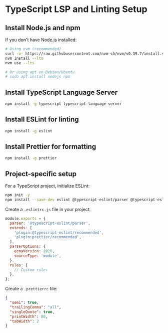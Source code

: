 # TypeScript LSP and Linting Setup

## Install Node.js and npm
If you don't have Node.js installed:
```bash
# Using nvm (recommended)
curl -o- https://raw.githubusercontent.com/nvm-sh/nvm/v0.39.7/install.sh | bash
nvm install --lts
nvm use --lts

# Or using apt on Debian/Ubuntu
# sudo apt install nodejs npm
```

## Install TypeScript Language Server
```bash
npm install -g typescript typescript-language-server
```

## Install ESLint for linting
```bash
npm install -g eslint
```

## Install Prettier for formatting
```bash
npm install -g prettier
```

## Project-specific setup
For a TypeScript project, initialize ESLint:
```bash
npm init -y
npm install --save-dev eslint @typescript-eslint/parser @typescript-eslint/eslint-plugin prettier eslint-config-prettier eslint-plugin-prettier
```

Create a `.eslintrc.js` file in your project:
```javascript
module.exports = {
  parser: '@typescript-eslint/parser',
  extends: [
    'plugin:@typescript-eslint/recommended',
    'plugin:prettier/recommended',
  ],
  parserOptions: {
    ecmaVersion: 2020,
    sourceType: 'module',
  },
  rules: {
    // Custom rules
  },
};
```

Create a `.prettierrc` file:
```json
{
  "semi": true,
  "trailingComma": "all",
  "singleQuote": true,
  "printWidth": 80,
  "tabWidth": 2
}
```
